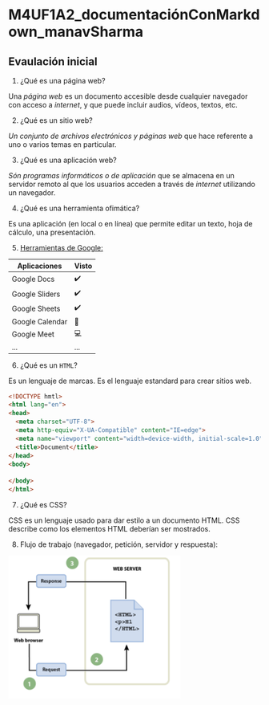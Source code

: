 # M4UF1A2_documentaciónConMarkdown_manavSharma
## Evaulación inicial

1. ¿Qué es una página web?

Una *página web* es un documento accesible desde cualquier navegador con acceso a _internet_, y que puede incluir audios, vídeos, textos, etc.

2. ¿Qué es un sitio web?

*Un conjunto de archivos electrónicos y páginas web* que hace referente a uno o varios temas en particular.

3. ¿Qué es una aplicación web?

*Són programas informáticos o de aplicación* que se almacena en un servidor remoto al que los usuarios acceden a través de *internet* utilizando un navegador.

4. ¿Qué es una herramienta ofimática?

Es una aplicación (en local o en línea) que permite editar un texto, hoja de cálculo, una presentación.

5. [Herramientas de Google:](https://www.google.com/intl/es-419/chrome/browser-tools/)

|Aplicaciones    |Visto | 
|------------    |----- |
|Google Docs     |:heavy_check_mark:|
|Google Sliders  |:heavy_check_mark:|
|Google Sheets   |:heavy_check_mark:|
|Google Calendar |:calendar:|
|Google Meet     |:computer:|
|...             |  ...|

6. ¿Qué es un ``HTML``?

Es un lenguaje de marcas. Es el lenguaje estandard para crear sitios web.

```html
<!DOCTYPE hmtl>
<html lang="en">
<head>
  <meta charset="UTF-8">
  <meta http-equiv="X-UA-Compatible" content="IE=edge">
  <meta name="viewport" content="width=device-width, initial-scale=1.0">
  <title>Document</title>
</head>
<body>
  
</body>
</html>
```

7. ¿Qué es CSS?

CSS es un lenguaje usado para dar estilo a un documento HTML. CSS describe como los elementos HTML deberían ser mostrados.

8. Flujo de trabajo (navegador, petición, servidor y respuesta):

![](Imagen_flujo_de_trabajo.PNG)
















        
        
